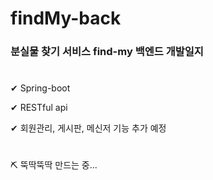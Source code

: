 # findMy-back

### 분실물 찾기 서비스 find-my 백엔드 개발일지
#
✔ Spring-boot

✔ RESTful api

✔ 회원관리, 게시판, 메신저 기능 추가 예정 
#
⛏ 뚝딱뚝딱 만드는 중...
